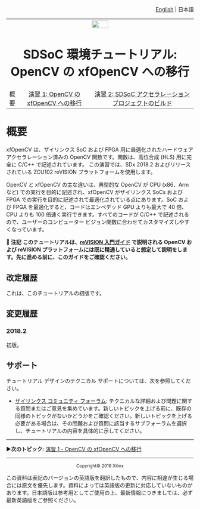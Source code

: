 ﻿<p align="right">
<a href="../../opencv-to-xfopencv-migration-tutorial/README.md">English</a> | <a>日本語</a>
</p>

<!-- <div style="page-break-after: always;"></div> -->
<!-- <div style="display: none;" media="print"> -->
<table style="width:100%">
    <tr>
        <th width="100%" colspan="6"><img src="https://www.xilinx.com/content/dam/xilinx/imgs/press/media-kits/corporate/xilinx-logo.png" width="30%"/><h1>SDSoC 環境チュートリアル: OpenCV の xfOpenCV への移行</h2>
        </th>
    </tr>
    <tr>
    <td align="center"><a >概要</a></td>
    <td align="center"><a href="lab-1-migrate-opencv-to-xfopencv.md">演習 1: OpenCV の xfOpenCV への移行</a></td>
    <td align="center"><a href="lab2-build-sdsoc-acceleration-project.md">演習 2: SDSoC アクセラレーション プロジェクトのビルド</a></td>
    </tr>
</table>
<!-- </div> -->

# 概要

xfOpenCV は、ザイリンクス SoC および FPGA 用に最適化されたハードウェア アクセラレーション済みの OpenCV 関数です。関数は、高位合成 (HLS) 用に完全に C/C++ で記述されています。  この演習では、SDx 2018.2 およびリリースされている ZCU102 reVISION プラットフォームを使用します。

OpenCV と xfOpenCV の主な違いは、典型的な OpenCV が CPU (x86、Arm など) での実行を目的に記述され、xfOpenCV がザイリンクス SoCs および FPGA での実行を目的に記述されて最適化されている点にあります。SoC および FPGA を最適化すると、コードはエンベデッド GPU よりも最大で 40 倍、CPU よりも 100 倍速く実行できます。すべてのコードが C/C++ で記述されるので、ユーザーのコンピューター ビジョン関数に合わせてカスタマイズしやすくなっています。

**:pushpin: 注記**
**このチュートリアルは、[reVISION 入門ガイド](https://github.com/Xilinx/Revision-Getting-Started-Guide/tree/2018.2-ja) で説明される OpenCV および reVISION プラットフォームには既に精通していると想定して説明をします。先に進める前に、このガイドをご確認ください。**

## 改定履歴
これは、このチュートリアルの初版です。

## 変更履歴
### 2018.2
初版。

## サポート
チュートリアル デザインのテクニカル サポートについては、次を参照してください。

* [ザイリンクス コミュニティ フォーラム](https://forums.xilinx.com/): テクニカルな詳細および問題に関する質問またはご意見を集めています。新しいトピックを上げる前に、既存の同様のトピックがないかどうかをご確認ください。新しいトピックを上げる必要がある場合は、その問題および質問に該当するサブフォーラムを選択し、チュートリアルの内容を具体的に示してください。

<hr/>

:arrow_forward:**次のトピック:**  [演習 1 - OpenCV の xfOpenCV への移行](lab-1-migrate-opencv-to-xfopencv.md)

<hr/>
<p align="center"><sup>Copyright&copy; 2018 Xilinx</sup></p>

この資料は表記のバージョンの英語版を翻訳したもので、内容に相違が生じる場合には原文を優先します。資料によっては英語版の更新に対応していないものがあります。日本語版は参考用としてご使用の上、最新情報につきましては、必ず最新英語版をご参照ください。